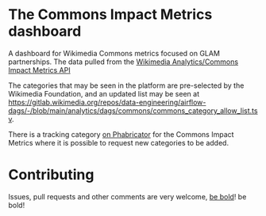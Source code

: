 # The Commons Impact Metrics dashboard

A dashboard for Wikimedia Commons metrics focused on GLAM partnerships. 
The data pulled from the [Wikimedia Analytics/Commons Impact Metrics API](https://doc.wikimedia.org/generated-data-platform/aqs/analytics-api/reference/commons.html")

The categories that may be seen in the platform are pre-selected by the Wikimedia Foundation, and an updated list may be seen at https://gitlab.wikimedia.org/repos/data-engineering/airflow-dags/-/blob/main/analytics/dags/commons/commons_category_allow_list.tsv.

There is a tracking category [on Phabricator](https://phabricator.wikimedia.org/project/profile/7305/) for the Commons Impact Metrics where it is possible to request new categories to be added. 

# Contributing

Issues, pull requests and other comments are very welcome, [be bold](https://en.wikipedia.org/wiki/Wikipedia:Be_bold)! 
be bold! 
